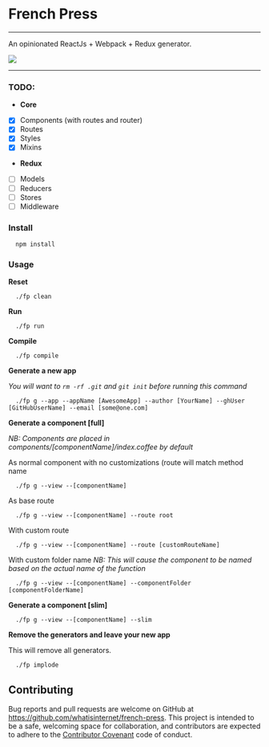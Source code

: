 # French Press
---

An opinionated ReactJs + Webpack + Redux generator.

![](https://raw.github.com/whatisinternet/french-press/master/logo.png)

---

### TODO:

- **Core**
- [x] Components (with routes and router)
- [x] Routes
- [x] Styles
- [x] Mixins

- **Redux**
- [ ] Models
- [ ] Reducers
- [ ] Stores
- [ ] Middleware

### Install

```shell
  npm install
```

### Usage

**Reset**
```shell
  ./fp clean
```

**Run**
```shell
  ./fp run
```

**Compile**
```shell
  ./fp compile
```
**Generate a new app**

*You will want to `rm -rf .git` and `git init` before running this command*

```shell
  ./fp g --app --appName [AwesomeApp] --author [YourName] --ghUser [GitHubUserName] --email [some@one.com]
```

**Generate a component [full]**

*NB: Components are placed in components/[componentName]/index.coffee by default*

As normal component with no customizations (route will match method name
```shell
  ./fp g --view --[componentName]
```

As base route
```shell
  ./fp g --view --[componentName] --route root
```

With custom route
```shell
  ./fp g --view --[componentName] --route [customRouteName]
```

With custom folder name
*NB: This will cause the component to be named based on the actual name of the function*
```shell
  ./fp g --view --[componentName] --componentFolder [componentFolderName]
```

**Generate a component [slim]**

```shell
  ./fp g --view --[componentName] --slim
```

**Remove the generators and leave your new app**

This will remove all generators.

```shell
  ./fp implode
```

## Contributing

Bug reports and pull requests are welcome on GitHub at https://github.com/whatisinternet/french-press. This project is intended to be a safe, welcoming space for collaboration, and contributors are expected to adhere to the [Contributor Covenant](http://contributor-covenant.org) code of conduct.
